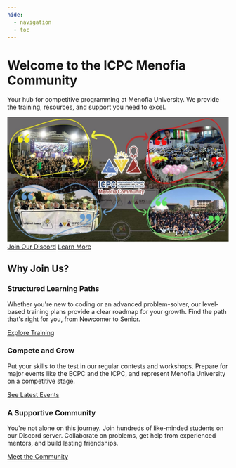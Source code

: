 ```yaml
---
hide:
  - navigation
  - toc
---
```


<div class="hero-section">
  <h1>Welcome to the ICPC Menofia Community</h1>
  <p class="md-typeset hero-subtitle">Your hub for competitive programming at Menofia University. We provide the training, resources, and support you need to excel.</p>
  <img src="assets/images/community_banner.jpg" alt="ICPC Menofia Community Banner" loading="lazy">
  <div class="hero-buttons">
    <a href="https://discord.gg/bdKQ3RSSxK" target="_blank" class="md-button md-button--primary md-button--large">Join Our Discord</a>
    <a href="/community/about_us/" class="md-button md-button--large">Learn More</a>
  </div>
</div>

## Why Join Us?

<div class="cards-grid">
  <div class="card">
    <h3>Structured Learning Paths</h3>
    <p>Whether you're new to coding or an advanced problem-solver, our level-based training plans provide a clear roadmap for your growth. Find the path that's right for you, from Newcomer to Senior.</p>
    <a href="/training/" class="md-button">Explore Training</a>
  </div>
  <div class="card">
    <h3>Compete and Grow</h3>
    <p>Put your skills to the test in our regular contests and workshops. Prepare for major events like the ECPC and the ICPC, and represent Menofia University on a competitive stage.</p>
    <a href="/news/" class="md-button">See Latest Events</a>
  </div>
  <div class="card">
    <h3>A Supportive Community</h3>
    <p>You're not alone on this journey. Join hundreds of like-minded students on our Discord server. Collaborate on problems, get help from experienced mentors, and build lasting friendships.</p>
    <a href="/community/join_us/" class="md-button">Meet the Community</a>
  </div>
</div>
